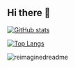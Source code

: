 ## Hi there 👋

[![GitHub stats](https://github-readme-stats.vercel.app/api?username=erdswgtere&show_icons=true&theme=dark&count_private=true&bg_color=000000&title_color=f65c1c&text_color=ffffff&border_color=f65c1c&icon_color=f65c1c&card_width=500)](https://github.com/anuraghazra/github-readme-stats)

[![Top Langs](https://github-readme-stats.vercel.app/api/top-langs/?username=erdswgtere&hide_progress=false&theme=dark&count_private=true&layout=compact&bg_color=000000&title_color=f65c1c&icon_color=f65c1c&border_color=f65c1c&text_color=ffffff&card_width=500)](https://github.com/anuraghazra/github-readme-stats)

<img src="https://myreadme.vercel.app/api/embed/erdswgtere?panels=userstatistics,toprepositories,toplanguages,commitgraph" alt="reimaginedreadme" />


<!--
**erdswgtere/erdswgtere** is a ✨ _special_ ✨ repository because its `README.md` (this file) appears on your GitHub profile.

Here are some ideas to get you started:

- 🔭 I’m currently working on ...
- 🌱 I’m currently learning ...
- 👯 I’m looking to collaborate on ...
- 🤔 I’m looking for help with ...
- 💬 Ask me about ...
- 📫 How to reach me: ...
- 😄 Pronouns: ...
- ⚡ Fun fact: ...
-->
